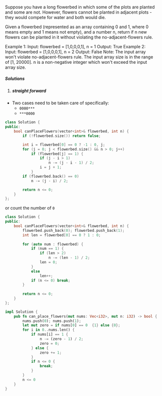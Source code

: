 Suppose you have a long flowerbed in which some of the plots are planted and some are not. However, flowers cannot be planted in adjacent plots - they would compete for water and both would die.

Given a flowerbed (represented as an array containing 0 and 1, where 0 means empty and 1 means not empty), and a number n, return if n new flowers can be planted in it without violating the no-adjacent-flowers rule.

Example 1:
Input: flowerbed = [1,0,0,0,1], n = 1
Output: True
Example 2:
Input: flowerbed = [1,0,0,0,1], n = 2
Output: False
Note:
The input array won't violate no-adjacent-flowers rule.
The input array size is in the range of [1, 20000].
n is a non-negative integer which won't exceed the input array size.

##### Solutions


1. ##### straight forward

- Two cases need to be taken care of specifically:
    - `0000***`
    - `***0000`

```cpp
class Solution {
public:
    bool canPlaceFlowers(vector<int>& flowerbed, int n) {
        if (!flowerbed.size()) return false;

        int i = flowerbed[0] == 0 ? -1 : 0, j;
        for (j = 0; j < flowerbed.size() && n > 0; j++)
            if (flowerbed[j] == 1) {
                if (j - i > 1)
                    n -= (j - i - 1) / 2;
                i = j + 1;
            }
        if (flowerbed.back() == 0)
            n -= (j - i) / 2;

        return n <= 0;
    }
};
```


or count the number of `0`

```cpp
class Solution {
public:
    bool canPlaceFlowers(vector<int>& flowerbed, int n) {
        flowerbed.push_back(0); flowerbed.push_back(1);
        int len = flowerbed[0] == 0 ? 1 : 0;
        
        for (auto num : flowerbed) {
            if (num == 1) {
                if (len > 2)
                    n -= (len - 1) / 2;
                len = 0;
            }
            else
                len++;
            if (n <= 0) break;
        }
        
        return n <= 0;
    }
};
```


```rust
impl Solution {
    pub fn can_place_flowers(mut nums: Vec<i32>, mut n: i32) -> bool {
        nums.push(0); nums.push(1);        
        let mut zero = if nums[0] == 0  {1} else {0};
        for i in 0..nums.len() {
            if nums[i] == 1 {
                n -= (zero - 1) / 2;
                zero = 0;
            } else {
                zero += 1;
            }
            if n <= 0 {
                break;
            }
        }
        n <= 0
    }
}
```